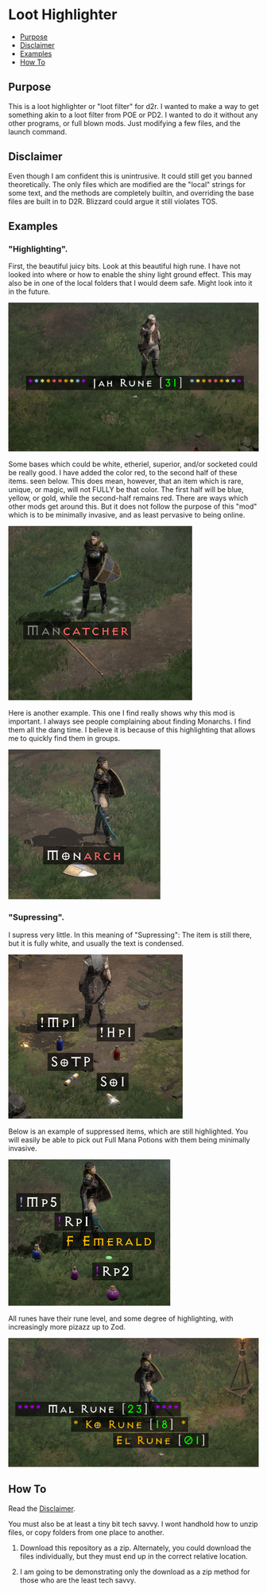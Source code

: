 # Loot Highlighter

- [Purpose](#purpose)
- [Disclaimer](#disclaimer)
- [Examples](#examples)
- [How To](#how-to)

## Purpose

This is a loot highlighter or "loot filter" for d2r. I wanted to make a way to get something akin to a loot filter from POE or PD2. I wanted to do it without any other programs, or full blown mods. Just modifying a few files, and the launch command.

## Disclaimer

Even though I am confident this is unintrusive. It could still get you banned theoretically. The only files which are modified are the "local" strings for some text, and the methods are completely builtin, and overriding the base files are built in to D2R. Blizzard could argue it still violates TOS.

## Examples

### "Highlighting".

First, the beautiful juicy bits. Look at this beautiful high rune. I have not looked into where or how to enable the shiny light ground effect. This may also be in one of the local folders that I would deem safe. Might look into it in the future.

![jahrune](./assets/jah-rune.png)

Some bases which could be white, etheriel, superior, and/or socketed could be really good. I have added the color red, to the second half of these items. seen below. This does mean, however, that an item which is rare, unique, or magic, will not FULLY be that color. The first half will be blue, yellow, or gold, while the second-half remains red. There are ways which other mods get around this. But it does not follow the purpose of this "mod" which is to be minimally invasive, and as least pervasive to being online.

![mancatcher](./assets/grey-mancatcher.png)

Here is another example. This one I find really shows why this mod is important. I always see people complaining about finding Monarchs. I find them all the dang time. I believe it is because of this highlighting that allows me to quickly find them in groups.

![monarch](./assets/white-monarch.png)

### "Supressing".

I supress very little. In this meaning of "Supressing": The item is still there, but it is fully white, and usually the text is condensed.

![suppressed](./assets/suppressed.png)

Below is an example of suppressed items, which are still highlighted. You will easily be able to pick out Full Mana Potions with them being minimally invasive.

![sup-colored](./assets/suppressed-colored.png)

All runes have their rune level, and some degree of highlighting, with increasingly more pizazz up to Zod.

![pizazz](./assets/pizazz.png)

## How To

Read the [Disclaimer](#disclaimer).

You must also be at least a tiny bit tech savvy. I wont handhold how to unzip files, or copy folders from one place to another.

1. Download this repository as a zip. Alternately, you could download the files individually, but they must end up in the correct relative location.

2. I am going to be demonstrating only the download as a zip method for those who are the least tech savvy.

